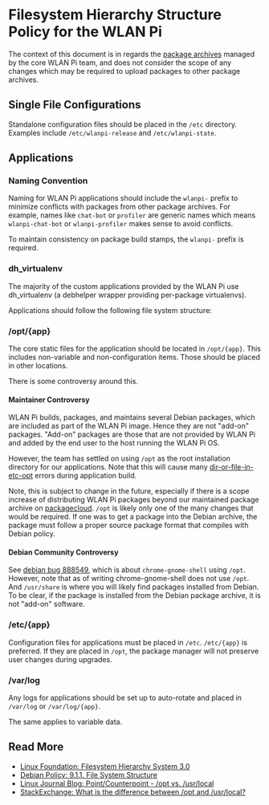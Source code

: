 # Filesystem Hierarchy Structure Policy for the WLAN Pi

The context of this document is in regards the [package archives](https://packagecloud.io/wlanpi/) managed by the core WLAN Pi team, and does not consider the scope of any changes which may be required to upload packages to other package archives.

## Single File Configurations

Standalone configuration files should be placed in the `/etc` directory. Examples include `/etc/wlanpi-release` and `/etc/wlanpi-state`.

## Applications

### Naming Convention

Naming for WLAN Pi applications should include the `wlanpi-` prefix to minimize conflicts with packages from other package archives. For example, names like `chat-bot` or `profiler` are generic names which means `wlanpi-chat-bot` or `wlanpi-profiler` makes sense to avoid conflicts.

To maintain consistency on package build stamps, the `wlanpi-` prefix is required.

### dh_virtualenv

The majority of the custom applications provided by the WLAN Pi use dh_virtualenv (a debhelper wrapper providing per-package virtualenvs).

Applications should follow the following file system structure:

### /opt/{app}

The core static files for the application should be located in `/opt/{app}`. This includes non-variable and non-configuration items. Those should be placed in other locations.

There is some controversy around this.

#### Maintainer Controversy

WLAN Pi builds, packages, and maintains several Debian packages, which are included as part of the WLAN Pi image. Hence they are not "add-on" packages. "Add-on" packages are those that are not provided by WLAN Pi and added by the end user to the host running the WLAN Pi OS.

However, the team has settled on using `/opt` as the root installation directory for our applications. Note that this will cause many [dir-or-file-in-etc-opt](https://lintian.debian.org/tags/dir-or-file-in-etc-opt) errors during application build.

Note, this is subject to change in the future, especially if there is a scope increase of distributing WLAN Pi packages beyond our maintained package archive on [packagecloud](http://packagecloud.io/wlanpi/). `/opt` is likely only one of the many changes that would be required. If one was to get a package into the Debian archive, the package must follow a proper source package format that compiles with Debian policy.

#### Debian Community Controversy

See [debian bug 888549](https://bugs.debian.org/cgi-bin/bugreport.cgi?bug=888549), which is about `chrome-gnome-shell` using `/opt`. However, note that as of writing chrome-gnome-shell does not use `/opt`. And `/usr/share` is where you will likely find packages installed from Debian. To be clear, if the package is installed from the Debian package archive, it is not "add-on" software.

### /etc/{app}

Configuration files for applications must be placed in `/etc`. `/etc/{app}` is preferred. If they are placed in `/opt`, the package manager will not preserve user changes during upgrades.

### /var/log

Any logs for applications should be set up to auto-rotate and placed in `/var/log` or `/var/log/{app}`.

The same applies to variable data.

## Read More

- [Linux Foundation: Filesystem Hierarchy System 3.0](https://refspecs.linuxfoundation.org/FHS_3.0/fhs/index.html)
- [Debian Policy: 9.1.1. File System Structure](https://www.debian.org/doc/debian-policy/ch-opersys.html#file-system-structure)
- [Linux Journal Blog: Point/Counterpoint - /opt vs. /usr/local](https://www.linuxjournal.com/magazine/pointcounterpoint-opt-vs-usrlocal)
- [StackExchange: What is the difference between /opt and /usr/local?](https://unix.stackexchange.com/questions/11544/what-is-the-difference-between-opt-and-usr-local)
